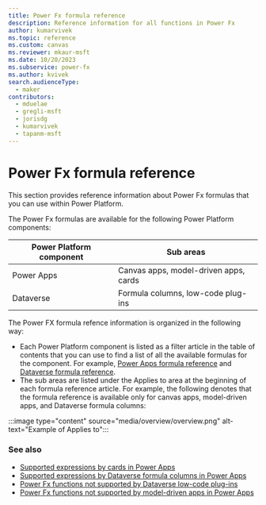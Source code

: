```yaml
---
title: Power Fx formula reference
description: Reference information for all functions in Power Fx
author: kumarvivek
ms.topic: reference
ms.custom: canvas
ms.reviewer: mkaur-msft
ms.date: 10/20/2023
ms.subservice: power-fx
ms.author: kvivek
search.audienceType:
  - maker
contributors:
  - mduelae
  - gregli-msft
  - jorisdg
  - kumarvivek
  - tapanm-msft
---
```


# Power Fx formula reference

This section provides reference information about Power Fx formulas that you can use within Power Platform.

The Power Fx formulas are available for the following Power Platform components:

| Power Platform component	| Sub areas|
| - | - |
| Power Apps	| Canvas apps, model-driven apps, cards |
| Dataverse	| Formula columns, low-code plug-ins |

The Power FX formula refence information is organized in the following way:

- Each Power Platform component is listed as a filter article in the table of contents that you can use to find a list of all the available formulas for the component. For example, [Power Apps formula reference](formula-reference.m) and [Dataverse formula reference](formula-reference-dataverse.md).
- The sub areas are listed under the Applies to area at the beginning of each formula reference article. For example, the following denotes that the formula reference is available only for canvas apps, model-driven apps, and Dataverse formula columns:

:::image type="content" source="media/overview/overview.png" alt-text="Example of Applies to":::

### See also

- [Supported expressions by cards in Power Apps](/power-apps/cards/make-a-card/power-fx/intro-to-pfx#supported-expressions)
- [Supported expressions by Dataverse formula columns in Power Apps](/power-apps/maker/data-platform/formula-columns#functions)
- [Power Fx functions not supported by Dataverse low-code plug-ins](/power-apps/maker/data-platform/low-code-plug-ins-powerfx)
- [Power Fx functions not supported by model-driven apps in Power Apps](/power-apps/maker/model-driven-apps/commanding-use-powerfx#functions-not-supported)
